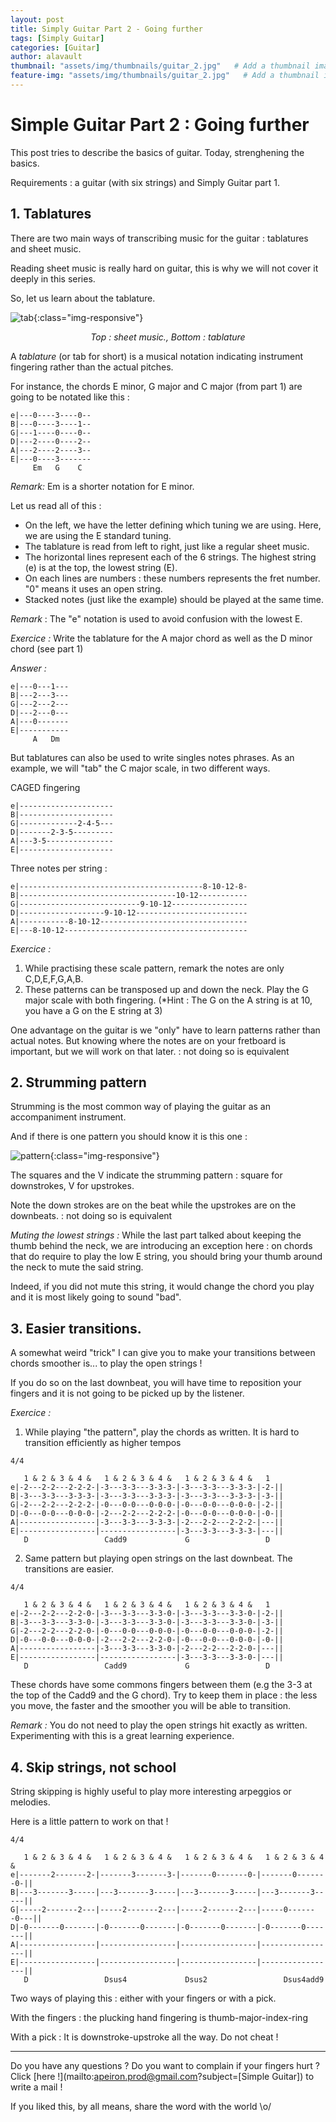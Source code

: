 ```yaml
---
layout: post
title: Simply Guitar Part 2 - Going further
tags: [Simply Guitar]
categories: [Guitar]
author: alavault
thumbnail: "assets/img/thumbnails/guitar_2.jpg"   # Add a thumbnail image on blog view
feature-img: "assets/img/thumbnails/guitar_2.jpg"   # Add a thumbnail image on blog view
---
```


# Simple Guitar Part 2 : Going further

This post tries to describe the basics of guitar. Today, strenghening the basics.

Requirements : a guitar (with six strings) and Simply Guitar part 1.

## 1. Tablatures

There are two main ways of transcribing music for the guitar : tablatures and sheet music.

Reading sheet music is really hard on guitar, this is why we will not cover it deeply in this series.

So, let us learn about the tablature.

![tab](/assets/img/posts/come-as-you-are.jpg){:class="img-responsive"}
<center><i>Top : sheet music., Bottom : tablature</i></center>

A *tablature* (or tab for short) is a musical notation indicating instrument fingering rather than the actual pitches. 

For instance, the chords E minor, G major and C major (from part 1) are going to be notated like this :

```
e|---0----3----0--
B|---0----3----1--
G|---1----0----0--
D|---2----0----2--
A|---2----2----3--
E|---0----3-------
     Em   G    C
```

*Remark:* Em is a shorter notation for E minor.

Let us read all of this :

* On the left, we have the letter defining which tuning we are using. Here, we are using the E standard tuning.
* The tablature is read from left to right, just like a regular sheet music.
* The horizontal lines represent each of the 6 strings. The highest string (e) is at the top, the lowest string (E). 
* On each lines are numbers : these numbers represents the fret number. "0" means it uses an open string.
* Stacked notes (just like the example) should be played at the same time.


*Remark* : The "e" notation is used to avoid confusion with the lowest E.

*Exercice :* Write the tablature for the A major chord as well as the D minor chord (see part 1)

*Answer :*

```
e|---0---1---
B|---2---3---
G|---2---2---
D|---2---0---
A|---0-------
E|-----------
     A   Dm 
``` 

But tablatures can also be used to write singles notes phrases. As an example, we will "tab" the C major scale, in two different ways.

CAGED fingering 

```
e|---------------------
B|---------------------
G|-------------2-4-5---
D|-------2-3-5---------
A|---3-5---------------
E|---------------------
```

Three notes per string :

```
e|-----------------------------------------8-10-12-8-
B|-----------------------------------10-12-----------
G|---------------------------9-10-12-----------------
D|-------------------9-10-12-------------------------
A|-----------8-10-12---------------------------------
E|---8-10-12-----------------------------------------
```

*Exercice :* 
1. While practising these scale pattern, remark the notes are only C,D,E,F,G,A,B.
2. These patterns can be transposed up and down the neck. Play the G major scale with both fingering.
   (*Hint : The G on the A string is at 10, you have a G on the E string at 3)

One advantage on the guitar is we "only" have to learn patterns rather than actual notes. But knowing where the notes are on your fretboard is important, but we will work on that later. : not doing so is equivalent 

## 2. Strumming pattern

Strumming is the most common way of playing the guitar as an accompaniment instrument.

And if there is one pattern you should know it is this one :

![pattern](/assets/img/posts/strum.png){:class="img-responsive"}

The squares and the V indicate the strumming pattern : square for downstrokes, V for upstrokes.

Note the down strokes are on the beat while the upstrokes are on the downbeats.
: not doing so is equivalent 

*Muting the lowest strings :* While the last part talked about keeping the thumb behind the neck, we are introducing an exception here : on chords that do require to play the low E string, you should bring your thumb around the neck to mute the said string.

Indeed, if you did not mute this string, it would change the chord you play and it is most likely going to sound "bad".

## 3. Easier transitions.

A somewhat weird "trick" I can give you to make your transitions between chords smoother is... to play the open strings !

If you do so on the last downbeat, you will have time to reposition your fingers and it is not going to be picked up by the listener.

*Exercice :* 
1. While playing "the pattern", play the chords as written. It is hard to transition efficiently as higher tempos

```
4/4

   1 & 2 & 3 & 4 &   1 & 2 & 3 & 4 &   1 & 2 & 3 & 4 &   1
e|-2---2-2---2-2-2-|-3---3-3---3-3-3-|-3---3-3---3-3-3-|-2-||
B|-3---3-3---3-3-3-|-3---3-3---3-3-3-|-3---3-3---3-3-3-|-3-||
G|-2---2-2---2-2-2-|-0---0-0---0-0-0-|-0---0-0---0-0-0-|-2-||
D|-0---0-0---0-0-0-|-2---2-2---2-2-2-|-0---0-0---0-0-0-|-0-||
A|-----------------|-3---3-3---3-3-3-|-2---2-2---2-2-2-|---||
E|-----------------|-----------------|-3---3-3---3-3-3-|---||
   D                 Cadd9             G                 D
```

2. Same pattern but playing open strings on the last downbeat. The transitions are easier.

```
4/4

   1 & 2 & 3 & 4 &   1 & 2 & 3 & 4 &   1 & 2 & 3 & 4 &   1
e|-2---2-2---2-2-0-|-3---3-3---3-3-0-|-3---3-3---3-3-0-|-2-||
B|-3---3-3---3-3-0-|-3---3-3---3-3-0-|-3---3-3---3-3-0-|-3-||
G|-2---2-2---2-2-0-|-0---0-0---0-0-0-|-0---0-0---0-0-0-|-2-||
D|-0---0-0---0-0-0-|-2---2-2---2-2-0-|-0---0-0---0-0-0-|-0-||
A|-----------------|-3---3-3---3-3-0-|-2---2-2---2-2-0-|---||
E|-----------------|-----------------|-3---3-3---3-3-0-|---||
   D                 Cadd9             G                 D
```

These chords have some commons fingers between them (e.g the 3-3 at the top of the Cadd9 and the G chord). Try to keep them in place : the less you move, the faster and the smoother you will be able to transition.

*Remark :* You do not need to play the open strings hit exactly as written. Experimenting with this is a great learning experience.

## 4. Skip strings, not school

String skipping is highly useful to play more interesting arpeggios or melodies.

Here is a little pattern to work on that !

```
4/4

   1 & 2 & 3 & 4 &   1 & 2 & 3 & 4 &   1 & 2 & 3 & 4 &   1 & 2 & 3 & 4 &   
e|-------2-------2-|-------3-------3-|-------0-------0-|-------0-------0-||
B|---3-------3-----|---3-------3-----|---3-------3-----|---3-------3-----||
G|-----2-------2---|-----2-------2---|-----2-------2---|-----0-------0---||
D|-0-------0-------|-0-------0-------|-0-------0-------|-0-------0-------||
A|-----------------|-----------------|-----------------|-----------------||
E|-----------------|-----------------|-----------------|-----------------||
   D                 Dsus4             Dsus2                 Dsus4add9
```

Two ways of playing this : either with your fingers or with a pick.

With the fingers : the plucking hand fingering is thumb-major-index-ring

With a pick : It is downstroke-upstroke all the way. Do not cheat !


---

Do you have any questions ? Do you want to complain if your fingers hurt ? Click [here !](mailto:apeiron.prod@gmail.com?subject=[Simple Guitar]) to write a mail !

If you liked this, by all means, share the word with the world \o/


